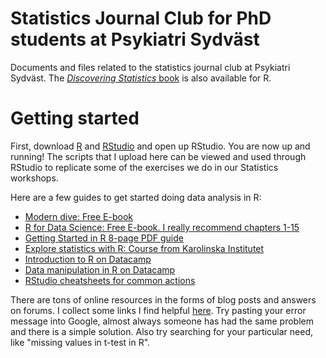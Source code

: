# Statistics Journal Club for PhD students at Psykiatri Sydväst
Documents and files related to the statistics journal club at Psykiatri Sydväst. The [*Discovering Statistics* book](https://www.discoveringstatistics.com/books/discovering-statistics-using-r/) is also available for R.

# Getting started

First, download [R](https://cran.r-project.org) and [RStudio](https://www.rstudio.com/products/RStudio/) and open up RStudio. You are now up and running! The scripts that I upload here can be viewed and used through RStudio to replicate some of the exercises we do in our Statistics workshops.

Here are a few guides to get started doing data analysis in R:
* [Modern dive: Free E-book](https://moderndive.com)
* [R for Data Science: Free E-book. I really recommend chapters 1-15](http://r4ds.had.co.nz)
* [Getting Started in R 8-page PDF guide](https://github.com/saghirb/Getting-Started-in-R)
* [Explore statistics with R: Course from Karolinska Institutet](https://www.edx.org/course/explore-statistics-r-kix-kiexplorx-0)
* [Introduction to R on Datacamp](https://www.datacamp.com/courses/free-introduction-to-r)
* [Data manipulation in R on Datacamp](https://www.datacamp.com/courses/dplyr-data-manipulation-r-tutorial)
* [RStudio cheatsheets for common actions](https://www.rstudio.com/resources/cheatsheets/)

There are tons of online resources in the forms of blog posts and answers on forums. I collect some links I find helpful [here](https://www.notion.so/R-Stats-e85672c2481345e5bc2075fa38ac6ff8). Try pasting your error message into Google, almost always someone has had the same problem and there is a simple solution. Also try searching for your particular need, like "missing values in t-test in R".
